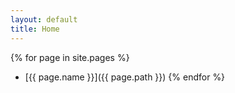 ```yaml
---
layout: default
title: Home
---
```


{% for page in site.pages %}
  - [{{ page.name }}]({{ page.path }})
{% endfor %}